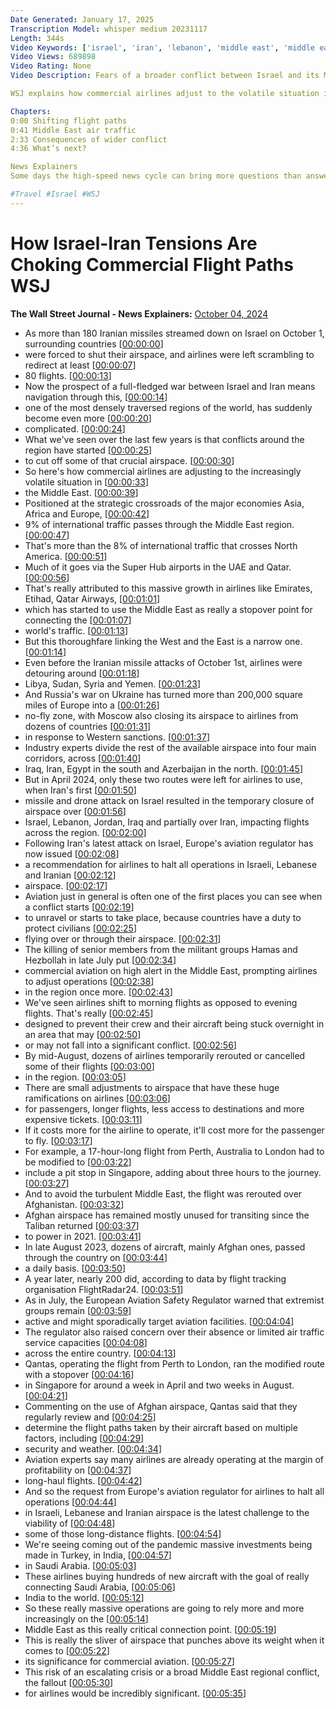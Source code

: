 ```yaml
---
Date Generated: January 17, 2025
Transcription Model: whisper medium 20231117
Length: 344s
Video Keywords: ['israel', 'iran', 'lebanon', 'middle east', 'middle east war', 'air travel', 'commercial flight', 'commercial airlines', 'air travel in middle east', 'israel iran war', 'hezbollah', 'hamas', 'israel hamas war', 'war in israel', 'afghanistan', 'iranian missiles', 'airspace', 'international traffic', 'travel', 'emirates', 'etihad airways', 'qatar airways', 'no fly zone', 'middle east no fly zone', 'western sanctions', 'libya', 'jordan', 'iraq', 'flight patterns', 'flight paths', 'flights detoured', 'aviation', 'aviation regulation', 'flights', 'wonews']
Video Views: 689898
Video Rating: None
Video Description: Fears of a broader conflict between Israel and its Middle East neighbors like Iran and Lebanon are complicating flights in one of the most densely traversed regions of the world. Some airlines deem Taliban-controlled Afghanistan a safer route than Iran or Israel now. 

WSJ explains how commercial airlines adjust to the volatile situation in the Middle East.

Chapters:
0:00 Shifting flight paths
0:41 Middle East air traffic
2:33 Consequences of wider conflict
4:36 What’s next?

News Explainers
Some days the high-speed news cycle can bring more questions than answers. WSJ’s news explainers break down the day's biggest stories into bite-size pieces to help you make sense of the news.

#Travel #Israel #WSJ
---
```


# How Israel-Iran Tensions Are Choking Commercial Flight Paths  WSJ
**The Wall Street Journal - News Explainers:** [October 04, 2024](https://www.youtube.com/watch?v=Tr3xqZJhazc)
*  As more than 180 Iranian missiles streamed down on Israel on October 1, surrounding countries [[00:00:00](https://www.youtube.com/watch?v=Tr3xqZJhazc&t=0.0s)]
*  were forced to shut their airspace, and airlines were left scrambling to redirect at least [[00:00:07](https://www.youtube.com/watch?v=Tr3xqZJhazc&t=7.92s)]
*  80 flights. [[00:00:13](https://www.youtube.com/watch?v=Tr3xqZJhazc&t=13.040000000000001s)]
*  Now the prospect of a full-fledged war between Israel and Iran means navigation through this, [[00:00:14](https://www.youtube.com/watch?v=Tr3xqZJhazc&t=14.32s)]
*  one of the most densely traversed regions of the world, has suddenly become even more [[00:00:20](https://www.youtube.com/watch?v=Tr3xqZJhazc&t=20.34s)]
*  complicated. [[00:00:24](https://www.youtube.com/watch?v=Tr3xqZJhazc&t=24.8s)]
*  What we've seen over the last few years is that conflicts around the region have started [[00:00:25](https://www.youtube.com/watch?v=Tr3xqZJhazc&t=25.8s)]
*  to cut off some of that crucial airspace. [[00:00:30](https://www.youtube.com/watch?v=Tr3xqZJhazc&t=30.48s)]
*  So here's how commercial airlines are adjusting to the increasingly volatile situation in [[00:00:33](https://www.youtube.com/watch?v=Tr3xqZJhazc&t=33.0s)]
*  the Middle East. [[00:00:39](https://www.youtube.com/watch?v=Tr3xqZJhazc&t=39.28s)]
*  Positioned at the strategic crossroads of the major economies Asia, Africa and Europe, [[00:00:42](https://www.youtube.com/watch?v=Tr3xqZJhazc&t=42.88s)]
*  9% of international traffic passes through the Middle East region. [[00:00:47](https://www.youtube.com/watch?v=Tr3xqZJhazc&t=47.120000000000005s)]
*  That's more than the 8% of international traffic that crosses North America. [[00:00:51](https://www.youtube.com/watch?v=Tr3xqZJhazc&t=51.44s)]
*  Much of it goes via the Super Hub airports in the UAE and Qatar. [[00:00:56](https://www.youtube.com/watch?v=Tr3xqZJhazc&t=56.32s)]
*  That's really attributed to this massive growth in airlines like Emirates, Etihad, Qatar Airways, [[00:01:01](https://www.youtube.com/watch?v=Tr3xqZJhazc&t=61.32s)]
*  which has started to use the Middle East as really a stopover point for connecting the [[00:01:07](https://www.youtube.com/watch?v=Tr3xqZJhazc&t=67.24s)]
*  world's traffic. [[00:01:13](https://www.youtube.com/watch?v=Tr3xqZJhazc&t=73.08s)]
*  But this thoroughfare linking the West and the East is a narrow one. [[00:01:14](https://www.youtube.com/watch?v=Tr3xqZJhazc&t=74.68s)]
*  Even before the Iranian missile attacks of October 1st, airlines were detouring around [[00:01:18](https://www.youtube.com/watch?v=Tr3xqZJhazc&t=78.8s)]
*  Libya, Sudan, Syria and Yemen. [[00:01:23](https://www.youtube.com/watch?v=Tr3xqZJhazc&t=83.56s)]
*  And Russia's war on Ukraine has turned more than 200,000 square miles of Europe into a [[00:01:26](https://www.youtube.com/watch?v=Tr3xqZJhazc&t=86.56s)]
*  no-fly zone, with Moscow also closing its airspace to airlines from dozens of countries [[00:01:31](https://www.youtube.com/watch?v=Tr3xqZJhazc&t=91.36s)]
*  in response to Western sanctions. [[00:01:37](https://www.youtube.com/watch?v=Tr3xqZJhazc&t=97.12s)]
*  Industry experts divide the rest of the available airspace into four main corridors, across [[00:01:40](https://www.youtube.com/watch?v=Tr3xqZJhazc&t=100.32s)]
*  Iraq, Iran, Egypt in the south and Azerbaijan in the north. [[00:01:45](https://www.youtube.com/watch?v=Tr3xqZJhazc&t=105.28s)]
*  But in April 2024, only these two routes were left for airlines to use, when Iran's first [[00:01:50](https://www.youtube.com/watch?v=Tr3xqZJhazc&t=110.64s)]
*  missile and drone attack on Israel resulted in the temporary closure of airspace over [[00:01:56](https://www.youtube.com/watch?v=Tr3xqZJhazc&t=116.16s)]
*  Israel, Lebanon, Jordan, Iraq and partially over Iran, impacting flights across the region. [[00:02:00](https://www.youtube.com/watch?v=Tr3xqZJhazc&t=120.36s)]
*  Following Iran's latest attack on Israel, Europe's aviation regulator has now issued [[00:02:08](https://www.youtube.com/watch?v=Tr3xqZJhazc&t=128.04s)]
*  a recommendation for airlines to halt all operations in Israeli, Lebanese and Iranian [[00:02:12](https://www.youtube.com/watch?v=Tr3xqZJhazc&t=132.24s)]
*  airspace. [[00:02:17](https://www.youtube.com/watch?v=Tr3xqZJhazc&t=137.52s)]
*  Aviation just in general is often one of the first places you can see when a conflict starts [[00:02:19](https://www.youtube.com/watch?v=Tr3xqZJhazc&t=139.4s)]
*  to unravel or starts to take place, because countries have a duty to protect civilians [[00:02:25](https://www.youtube.com/watch?v=Tr3xqZJhazc&t=145.4s)]
*  flying over or through their airspace. [[00:02:31](https://www.youtube.com/watch?v=Tr3xqZJhazc&t=151.24s)]
*  The killing of senior members from the militant groups Hamas and Hezbollah in late July put [[00:02:34](https://www.youtube.com/watch?v=Tr3xqZJhazc&t=154.28s)]
*  commercial aviation on high alert in the Middle East, prompting airlines to adjust operations [[00:02:38](https://www.youtube.com/watch?v=Tr3xqZJhazc&t=158.48000000000002s)]
*  in the region once more. [[00:02:43](https://www.youtube.com/watch?v=Tr3xqZJhazc&t=163.8s)]
*  We've seen airlines shift to morning flights as opposed to evening flights. That's really [[00:02:45](https://www.youtube.com/watch?v=Tr3xqZJhazc&t=165.20000000000002s)]
*  designed to prevent their crew and their aircraft being stuck overnight in an area that may [[00:02:50](https://www.youtube.com/watch?v=Tr3xqZJhazc&t=170.20000000000002s)]
*  or may not fall into a significant conflict. [[00:02:56](https://www.youtube.com/watch?v=Tr3xqZJhazc&t=176.96s)]
*  By mid-August, dozens of airlines temporarily rerouted or cancelled some of their flights [[00:03:00](https://www.youtube.com/watch?v=Tr3xqZJhazc&t=180.8s)]
*  in the region. [[00:03:05](https://www.youtube.com/watch?v=Tr3xqZJhazc&t=185.6s)]
*  There are small adjustments to airspace that have these huge ramifications on airlines [[00:03:06](https://www.youtube.com/watch?v=Tr3xqZJhazc&t=186.79999999999998s)]
*  for passengers, longer flights, less access to destinations and more expensive tickets. [[00:03:11](https://www.youtube.com/watch?v=Tr3xqZJhazc&t=191.56s)]
*  If it costs more for the airline to operate, it'll cost more for the passenger to fly. [[00:03:17](https://www.youtube.com/watch?v=Tr3xqZJhazc&t=197.0s)]
*  For example, a 17-hour-long flight from Perth, Australia to London had to be modified to [[00:03:22](https://www.youtube.com/watch?v=Tr3xqZJhazc&t=202.0s)]
*  include a pit stop in Singapore, adding about three hours to the journey. [[00:03:27](https://www.youtube.com/watch?v=Tr3xqZJhazc&t=207.12s)]
*  And to avoid the turbulent Middle East, the flight was rerouted over Afghanistan. [[00:03:32](https://www.youtube.com/watch?v=Tr3xqZJhazc&t=212.04s)]
*  Afghan airspace has remained mostly unused for transiting since the Taliban returned [[00:03:37](https://www.youtube.com/watch?v=Tr3xqZJhazc&t=217.64s)]
*  to power in 2021. [[00:03:41](https://www.youtube.com/watch?v=Tr3xqZJhazc&t=221.72s)]
*  In late August 2023, dozens of aircraft, mainly Afghan ones, passed through the country on [[00:03:44](https://www.youtube.com/watch?v=Tr3xqZJhazc&t=224.48s)]
*  a daily basis. [[00:03:50](https://www.youtube.com/watch?v=Tr3xqZJhazc&t=230.2s)]
*  A year later, nearly 200 did, according to data by flight tracking organisation FlightRadar24. [[00:03:51](https://www.youtube.com/watch?v=Tr3xqZJhazc&t=231.2s)]
*  As in July, the European Aviation Safety Regulator warned that extremist groups remain [[00:03:59](https://www.youtube.com/watch?v=Tr3xqZJhazc&t=239.24s)]
*  active and might sporadically target aviation facilities. [[00:04:04](https://www.youtube.com/watch?v=Tr3xqZJhazc&t=244.16s)]
*  The regulator also raised concern over their absence or limited air traffic service capacities [[00:04:08](https://www.youtube.com/watch?v=Tr3xqZJhazc&t=248.60000000000002s)]
*  across the entire country. [[00:04:13](https://www.youtube.com/watch?v=Tr3xqZJhazc&t=253.82000000000002s)]
*  Qantas, operating the flight from Perth to London, ran the modified route with a stopover [[00:04:16](https://www.youtube.com/watch?v=Tr3xqZJhazc&t=256.2s)]
*  in Singapore for around a week in April and two weeks in August. [[00:04:21](https://www.youtube.com/watch?v=Tr3xqZJhazc&t=261.1s)]
*  Commenting on the use of Afghan airspace, Qantas said that they regularly review and [[00:04:25](https://www.youtube.com/watch?v=Tr3xqZJhazc&t=265.52000000000004s)]
*  determine the flight paths taken by their aircraft based on multiple factors, including [[00:04:29](https://www.youtube.com/watch?v=Tr3xqZJhazc&t=269.84000000000003s)]
*  security and weather. [[00:04:34](https://www.youtube.com/watch?v=Tr3xqZJhazc&t=274.6s)]
*  Aviation experts say many airlines are already operating at the margin of profitability on [[00:04:37](https://www.youtube.com/watch?v=Tr3xqZJhazc&t=277.84000000000003s)]
*  long-haul flights. [[00:04:42](https://www.youtube.com/watch?v=Tr3xqZJhazc&t=282.48s)]
*  And so the request from Europe's aviation regulator for airlines to halt all operations [[00:04:44](https://www.youtube.com/watch?v=Tr3xqZJhazc&t=284.62s)]
*  in Israeli, Lebanese and Iranian airspace is the latest challenge to the viability of [[00:04:48](https://www.youtube.com/watch?v=Tr3xqZJhazc&t=288.96000000000004s)]
*  some of those long-distance flights. [[00:04:54](https://www.youtube.com/watch?v=Tr3xqZJhazc&t=294.36s)]
*  We're seeing coming out of the pandemic massive investments being made in Turkey, in India, [[00:04:57](https://www.youtube.com/watch?v=Tr3xqZJhazc&t=297.52s)]
*  in Saudi Arabia. [[00:05:03](https://www.youtube.com/watch?v=Tr3xqZJhazc&t=303.52s)]
*  These airlines buying hundreds of new aircraft with the goal of really connecting Saudi Arabia, [[00:05:06](https://www.youtube.com/watch?v=Tr3xqZJhazc&t=306.0s)]
*  India to the world. [[00:05:12](https://www.youtube.com/watch?v=Tr3xqZJhazc&t=312.64s)]
*  So these really massive operations are going to rely more and more increasingly on the [[00:05:14](https://www.youtube.com/watch?v=Tr3xqZJhazc&t=314.28s)]
*  Middle East as this really critical connection point. [[00:05:19](https://www.youtube.com/watch?v=Tr3xqZJhazc&t=319.08s)]
*  This is really the sliver of airspace that punches above its weight when it comes to [[00:05:22](https://www.youtube.com/watch?v=Tr3xqZJhazc&t=322.24s)]
*  its significance for commercial aviation. [[00:05:27](https://www.youtube.com/watch?v=Tr3xqZJhazc&t=327.52s)]
*  This risk of an escalating crisis or a broad Middle East regional conflict, the fallout [[00:05:30](https://www.youtube.com/watch?v=Tr3xqZJhazc&t=330.08s)]
*  for airlines would be incredibly significant. [[00:05:35](https://www.youtube.com/watch?v=Tr3xqZJhazc&t=335.68s)]
